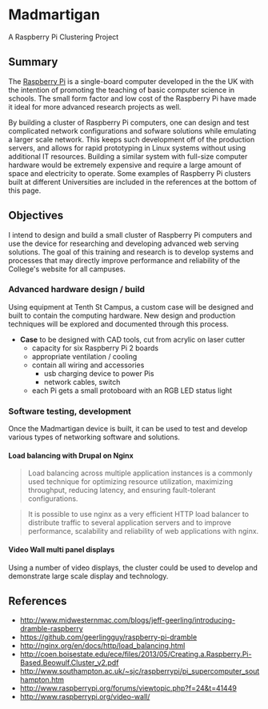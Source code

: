 # Madmartigan
A Raspberry Pi Clustering Project

## Summary
The [Raspberry Pi](http://raspberrypi.org) is a single-board computer developed in the the UK with the intention of promoting the teaching of basic computer science in schools. The small form factor and low cost of the Raspberry Pi have made it ideal for more advanced research projects as well.

By building a cluster of Raspberry Pi computers, one can design and test complicated network configurations and sofware solutions while emulating a larger scale network. This keeps such development off of the production servers, and allows for rapid prototyping in Linux systems without using additional IT resources. Building a similar system with full-size computer hardware would be extremely expensive and require a large amount of space and electricity to operate. Some examples of Raspberry Pi clusters built at different Universities are included in the references at the bottom of this page.


## Objectives
I intend to design and build a small cluster of Raspberry Pi computers and use the device for researching and developing advanced web serving solutions. The goal of this training and research is to develop systems and processes that may directly improve performance and reliability of the College's website for all campuses.

### Advanced hardware design / build
Using equipment at Tenth St Campus, a custom case will be designed and built to contain the computing hardware. New design and production techniques will be explored and documented through this process.

- **Case** to be designed with CAD tools, cut from acrylic on laser cutter
  - capacity for six Raspberry Pi 2 boards
  - appropriate ventilation / cooling
  - contain all wiring and accessories
    - usb charging device to power Pis
    - network cables, switch
  - each Pi gets a small protoboard with an RGB LED status light
  

### Software testing, development
Once the Madmartigan device is built, it can be used to test and develop various types of networking software and solutions.

#### Load balancing with Drupal on Nginx
> Load balancing across multiple application instances is a commonly used technique for optimizing resource utilization, maximizing throughput, reducing latency, and ensuring fault-tolerant configurations.

>It is possible to use nginx as a very efficient HTTP load balancer to distribute traffic to several application servers and to improve performance, scalability and reliability of web applications with nginx.

#### Video Wall multi panel displays
Using a number of video displays, the cluster could be used to develop and demonstrate large scale display and technology.

## References
- http://www.midwesternmac.com/blogs/jeff-geerling/introducing-dramble-raspberry
- https://github.com/geerlingguy/raspberry-pi-dramble
- http://nginx.org/en/docs/http/load_balancing.html
- http://coen.boisestate.edu/ece/files/2013/05/Creating.a.Raspberry.Pi-Based.Beowulf.Cluster_v2.pdf
- http://www.southampton.ac.uk/~sjc/raspberrypi/pi_supercomputer_southampton.htm
- http://www.raspberrypi.org/forums/viewtopic.php?f=24&t=41449
- http://www.raspberrypi.org/video-wall/
